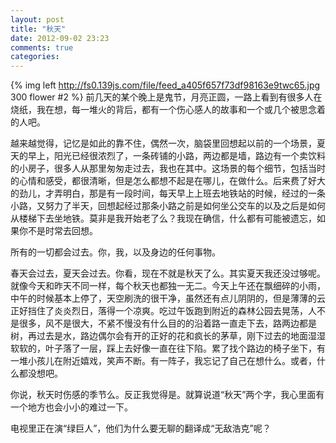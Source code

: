 ```yaml
---
layout: post
title: "秋天"
date: 2012-09-02 23:23
comments: true
categories: 
---
```

{% img left http://fs0.139js.com/file/feed_a405f657f73df98163e9twc65.jpg 300 flower #2 %}
前几天的某个晚上是鬼节，月亮正圆，一路上看到有很多人在烧纸，我在想，每一堆火的背后，都有一个伤心感人的故事和一个或几个被思念着的人吧。    
  
越来越觉得，记忆是如此的靠不住，偶然一次，脑袋里回想起以前的一个场景，夏天的早上，阳光已经很浓烈了，一条砖铺的小路，两边都是墙，路边有一个卖饮料的小房子，很多人从那里匆匆走过去，我也在其中。这场景的每个细节，包括当时的心情和感受，都很清晰，但是怎么都想不起是在哪儿，在做什么。后来费了好大的劲儿，才弄明白，那是有一段时间，每天早上上班去地铁站的时候，经过的一条小路，又努力了半天，回想起经过那条小路之前是如何坐公交车的以及之后是如何从楼梯下去坐地铁。莫非是我开始老了么？我现在确信，什么都有可能被遗忘，如果你不是时常去回想。  
  
所有的一切都会过去。你，我，以及身边的任何事物。
  
春天会过去，夏天会过去。你看，现在不就是秋天了么。其实夏天我还没过够呢。就像今天和昨天不同一样，每个秋天也都独一无二。今天上午还在飘细碎的小雨，中午的时候基本上停了，天空刷洗的很干净，虽然还有点儿阴阴的，但是薄薄的云正好挡住了炎炎烈日，落得一个凉爽。吃过午饭跑到附近的森林公园去晃荡，人不是很多，风不是很大，不紧不慢没有什么目的的沿着路一直走下去，路两边都是树，再过去是水，路边偶尔会有开的正好的花和疯长的茅草，刚下过去的地面湿湿软软的，叶子落了一层，踩上去好像一直在往下陷。累了找个路边的椅子坐下，有一堆小孩儿在附近嬉戏，笑声不断。有一阵子，我忘记了自己在想什么。或者，什么都没想吧。
  
你说，秋天时伤感的季节么。反正我觉得是。就算说道“秋天”两个字，我心里面有一个地方也会小小的难过一下。
  
电视里正在演“绿巨人”，他们为什么要无聊的翻译成“无敌浩克”呢？